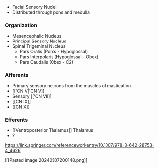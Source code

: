 - Facial Sensory Nuclei
- Distributed through pons and medulla
### Organization
- Mesencephalic Nucleus
- Principal Sensory Nucleus
- Spinal Trigeminal Nucleus
	- Pars Oralis (Ponts - Hypoglossal)
	- Pars Interpolaris (Hypoglossal - Obex)
	- Pars Caudalis (Obex - C2)
### Afferents
- Primary sensory neurons from the muscles of mastication
- [['CN V|'CN V]]
- Sensory [['CN VII]]
- [[CN IX]]
- [[CN X]]
### Efferents
- [[Ventroposterior Thalamus]] Thalamus
- ?

https://link.springer.com/referenceworkentry/10.1007/978-3-642-28753-4_4626

![[Pasted image 20240507200148.png]]